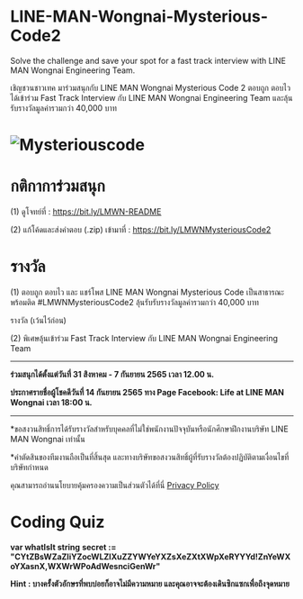 # LINE-MAN-Wongnai-Mysterious-Code2
Solve the challenge and save your spot for a fast track interview with LINE MAN Wongnai Engineering Team.

เชิญชวนชาวเทค มาร่วมสนุกกับ LINE MAN Wongnai Mysterious Code 2 ตอบถูก ตอบไว ได้เข้าร่วม Fast Track Interview กับ LINE MAN Wongnai Engineering Team และลุ้นรับรางวัลมูลค่ารวมกว่า 40,000 บาท 


# ![Mysteriouscode](https://user-images.githubusercontent.com/108649272/189874607-8e259ba1-8637-4972-913c-b103721cd3c4.jpg)


# กติกาการ่วมสนุก
(1) ดูโจทย์ที่ : https://bit.ly/LMWN-README

(2) แก้โค้ดและส่งคำตอบ (.zip) เข้ามาที่ : https://bit.ly/LMWNMysteriousCode2

# รางวัล
(1) ตอบถูก ตอบไว และ แชร์โพส LINE MAN Wongnai Mysterious Code เป็นสาธารณะ พร้อมติด #LMWNMysteriousCode2 ลุ้นรับรับรางวัลมูลค่ารวมกว่า 40,000 บาท 

รางวัล (เว้นไว้ก่อน)

(2) พิเศษลุ้นเข้าร่วม Fast Track Interview กับ LINE MAN Wongnai Engineering Team



--------

**ร่วมสนุกได้ตั้งแต่วันที่ 31 สิงหาคม - 7 กันยายน 2565 เวลา 12.00 น.**

**ประกาศรายชื่อผู้โชคดีวันที่ 14 กันยายน 2565 ทาง Page Facebook: Life at LINE MAN Wongnai เวลา 18:00 น.**



--------

*ขอสงวนสิทธิ์การได้รับรางวัลสำหรับบุคคลที่ไม่ใช่พนักงานปัจจุบันหรือนักศึกษาฝึกงานบริษัท LINE MAN Wongnai เท่านั้น

*คำตัดสินของทีมงานถือเป็นที่สิ้นสุด และทางบริษัทขอสงวนสิทธิ์ผู้ที่รับรางวัลต้องปฏิบัติตามเงื่อนไขที่บริษัทกำหนด

คุณสามารถอ่านนโยบายคุ้มครองความเป็นส่วนตัวได้ที่นี่ [Privacy Policy](https://drive.google.com/file/d/1Dpz7qocMKSZXdY2zIMXixd-dQLyI5ADa/view)



# Coding Quiz


**var whatIsIt string**
**secret := "CYtZBsWZaZliYZocWLZlXuZZYWYeYXZsXeZXtXWpXeRYYYd!ZnYeWXoYXasnX,WXWrWPoAdWesnciGenWr"**

**Hint : บางครั้งตัวอักษรที่พบบ่อยก็อาจไม่มีความหมาย และคุณอาจจะต้องเดินซิกแซกเพื่อถึงจุดหมาย**
